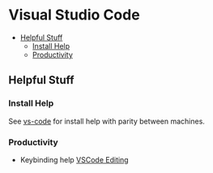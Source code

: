 # Visual Studio Code

<!-- TOC depthFrom:2 -->

- [Helpful Stuff](#helpful-stuff)
    - [Install Help](#install-help)
    - [Productivity](#productivity)

<!-- /TOC -->

## Helpful Stuff
### Install Help

See [vs-code](../vscode/) for install help with parity between machines.

### Productivity

- Keybinding help [VSCode Editing](https://code.visualstudio.com/Docs/editor/codebasics)
